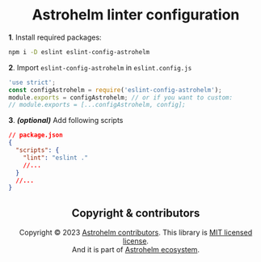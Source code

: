 <h1 align="center"> Astrohelm linter configuration </h1>

**1**. Install required packages: <br/>

```bash
npm i -D eslint eslint-config-astrohelm
```

**2**. Import `eslint-config-astrohelm` in `eslint.config.js`

```js
'use strict';
const configAstrohelm = require('eslint-config-astrohelm');
module.exports = configAstrohelm; // or if you want to custom:
// module.exports = [...configAstrohelm, config];
```

**3**. **_(optional)_** Add following scripts

```json
// package.json
{
  "scripts": {
    "lint": "eslint ."
    //...
  }
  //...
}
```

<h2 align="center">Copyright & contributors</h2>

<p align="center">
Copyright © 2023 <a href="https://github.com/astrohelm/eslint-config-astrohelm/graphs/contributors">Astrohelm contributors</a>.
This library is <a href="./LICENSE">MIT licensed license</a>.<br/>
And it is part of <a href="https://github.com/astrohelm">Astrohelm ecosystem</a>.
</p>
